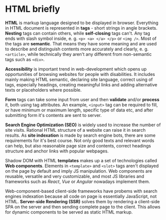 # HTML briefly

**HTML** is markup language designed to be displayed in browser. Everything in HTML document is represented in **tags** - short strings in angle brackets. **Nesting**
tags can contain others, while **self-closing** tags can't. Any tag ends with slash symbol inside, e. g. `<p> <a> </a> </p>` or `<img />`. Most of the tags are **semantic**. That means they have some meaning and are used to describe and distinguish contents more accurately and clearly, e. g. `<article>`, while technically they aren't any different from non-semantic tags such as `<div>`.

**Accessibility** is important trend in web-development which opens up opportunities of browsing websites for people with disabilities. It includes mainly making HTML
semantic, declaring site language, correct using of tags, especially headings, creating meaningful links and adding alternative texts or placeholders where possible.

**Form** tags can take some input from user and then **validate** and/or **process** it, both using tag attributes. An example, `<input>` tag can be required to fill,
or have minimum or maximum length, specific type of data etc, and after submitting form it's contents are sent to server.

**Search Engine Optimization (SEO)** is widely used to increase the number of site visits. Rational HTML structure of a website can raise it in search results. As
**site indexation** is made by search engine bots, there are some requirements for it's best course. Not only good texts and relevant words can help, but also reasonable
page size and contents, correct headings structure and anchor links with popular webpages.

Shadow DOM with HTML **templates** makes up a set of technologies called **Web components**. Elements in `<template>` and `<slot>` tags aren't displayed on the page
by default and imply JS manipulation. Web components are reusable, versatile and very customizable, and most JS libraries and frameworks such as *React*, *Vue*
or *Angular* nowadays implement them.

Web-component-based client-side frameworks have probems with search engines indexation because all code on page is essentially JavaScript, not HTML. **Server-side Rendering (SSR)** solves them by rendering a client-side SPA on the server and then sending complete page to the client. This allows for dynamic components to be served as static HTML markup.

